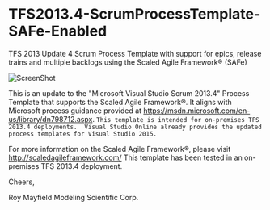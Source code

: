 ﻿TFS2013.4-ScrumProcessTemplate-SAFe-Enabled
===========================================

TFS 2013 Update 4 Scrum Process Template with support for epics, release trains and multiple backlogs using the Scaled Agile Framework® (SAFe)

![ScreenShot](http://i.imgur.com/VqGOsPS.png "Screen Shot")

This is an update to the "Microsoft Visual Studio Scrum 2013.4" Process Template that supports the Scaled Agile Framework®.  It aligns with Microsoft process guidance provided at https://msdn.microsoft.com/en-us/library/dn798712.aspx.
`This template is intended for on-premises TFS 2013.4 deployments.  Visual Studio Online already provides the updated process templates for Visual Studio 2015.`

For more information on the Scaled Agile Framework®, please visit http://scaledagileframework.com/
This template has been tested in an on-premises TFS 2013.4 deployment.

Cheers,

Roy Mayfield
Modeling Scientific Corp.
